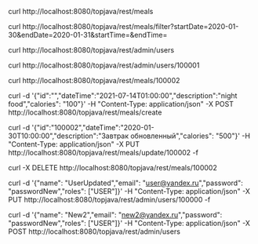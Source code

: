 curl http://localhost:8080/topjava/rest/meals

curl http://localhost:8080/topjava/rest/meals/filter?startDate=2020-01-30&endDate=2020-01-31&startTime=&endTime=

curl http://localhost:8080/topjava/rest/admin/users

curl http://localhost:8080/topjava/rest/admin/users/100001

curl http://localhost:8080/topjava/rest/meals/100002

curl -d '{"id":"","dateTime":"2021-07-14T01:00:00","description":"night food","calories": "100"}' -H "Content-Type: application/json" -X POST http://localhost:8080/topjava/rest/meals/create

curl -d '{"id":"100002","dateTime":"2020-01-30T10:00:00","description":"Завтрак обновленный","calories": "500"}' -H "Content-Type: application/json" -X PUT http://localhost:8080/topjava/rest/meals/update/100002 -f

curl -X DELETE http://localhost:8080/topjava/rest/meals/100002

curl -d '{"name": "UserUpdated","email": "user@yandex.ru","password": "passwordNew","roles": ["USER"]}' -H "Content-Type: application/json" -X PUT http://localhost:8080/topjava/rest/admin/users/100000 -f

curl -d '{"name": "New2","email": "new2@yandex.ru","password": "passwordNew","roles": ["USER"]}' -H "Content-Type: application/json" -X POST http://localhost:8080/topjava/rest/admin/users